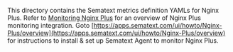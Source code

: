 This directory contains the Sematext metrics definition YAMLs for Nginx Plus.  Refer to [Monitoring Nginx Plus](https://sematext.com/docs/integration/mysql/) for an overview of 
Nginx Plus monitoring integration. Goto [https://apps.sematext.com/ui/howto/Nginx-Plus/overview](https://apps.sematext.com/ui/howto/Nginx-Plus/overview) for instructions to install & set up Sematext Agent to monitor Nginx Plus.